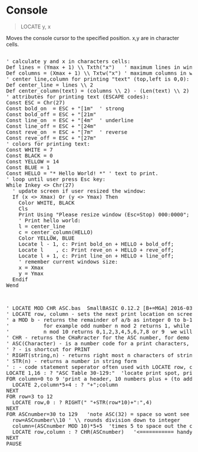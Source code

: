 # Console

> LOCATE y, x

Moves the console cursor to the specified position. x,y are in character cells.

<pre>

' calculate y and x in characters cells:
Def lines = (Ymax + 1) \\ Txth("x")   ' maximum lines in window
Def columns = (Xmax + 1) \\ Txtw("x") ' maximum columns in window
' center line,column for printing "text" (top,left is 0,0):
Def center_line = lines \\ 2
Def center_column(text) = (columns \\ 2) - (Len(text) \\ 2)
' attributes for printing text (ESCAPE codes):
Const ESC = Chr(27)
Const bold_on  = ESC + "[1m"  ' strong
Const bold_off = ESC + "[21m"
Const line_on  = ESC + "[4m"  ' underline
Const line_off = ESC + "[24m"
Const reve_on  = ESC + "[7m"  ' reverse
Const reve_off = ESC + "[27m"
' colors for printing text:
Const WHITE = 7
Const BLACK = 0
Const YELLOW = 14
Const BLUE = 1
Const HELLO = "* Hello World! *" ' text to print.
' loop until user press Esc key:
While Inkey <> Chr(27)
  ' update screen if user resized the window:
  If (x <> Xmax) Or (y <> Ymax) Then
    Color WHITE, BLACK
    Cls
    Print Using "Please resize window (Esc=Stop) 000:0000"; lines, columns;
    ' Print hello world:
    l = center_line
    c = center_column(HELLO)
    Color YELLOW, BLUE
    Locate l - 1, c: Print bold_on + HELLO + bold_off;
    Locate l    , c: Print reve_on + HELLO + reve_off;
    Locate l + 1, c: Print line_on + HELLO + line_off;
    ' remember current windows size:
    x = Xmax
    y = Ymax
  Endif
Wend

</pre>

<pre>

' LOCATE MOD CHR ASC.bas  SmallBASIC 0.12.2 [B+=MGA] 2016-03-23
' LOCATE row, column - sets the next print location on screen, rows down, columns across
' a MOD b - returns the remainder of a/b as integer 0 to b-1
'           for example odd number n mod 2 returns 1, while even number n mod 2 returns 0
'           n mod 10 returns 0,1,2,3,4,5,6,7,8 or 9  we will use this in demo
' CHR - returns the CHaRracter for the ASC number, for demo we will print a chart of CHR for ASC numbers 30-129
' ASC(Character) - is a number code for a print characters, 32 is the code for a space
' ? - is shortcut for PRINT
' RIGHT(string,n) - returns right most n characters of string
' STR(n) - returns a number in string form
' : - code statement seperator often used with LOCATE row, column : ? string
LOCATE 1,16 : ? "ASC Table 30-129:"  'locate print spot, print title for our chart
FOR column=0 to 9 'print a header, 10 numbers plus + (to add to row value)
  LOCATE 2,column*5+4 : ? "+";column
NEXT
FOR row=3 to 12
  LOCATE row,0 : ? RIGHT(" "+STR(row*10)+":",4)
NEXT
FOR ASCnumber=30 to 129   'note ASC(32) = space so wont see anything in Table
  row=ASCnumber\\10 ' \\ rounds division down to integer
  column=(ASCnumber MOD 10)*5+5  'times 5 to space out the characters printed plus 5 for column labels
  LOCATE row,column : ? CHR(ASCnumber)   '<=========== handy reference
NEXT
PAUSE

</pre>

